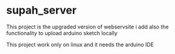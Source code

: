 # supah_server
This project is the upgraded version of webservsite i add also the functionality to upload arduino sketch locally

This project work only on linux and it needs the arduino IDE

